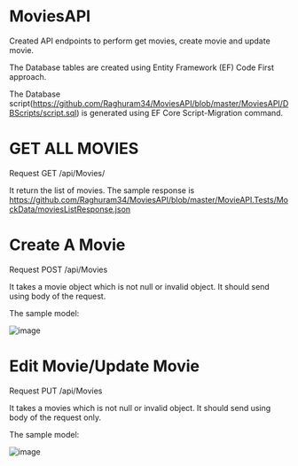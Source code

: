# MoviesAPI
Created API endpoints to perform get movies, create movie and update movie.

The Database tables are created using Entity Framework (EF) Code First approach.

The Database script(https://github.com/Raghuram34/MoviesAPI/blob/master/MoviesAPI/DBScripts/script.sql) is generated using EF Core Script-Migration command.

# GET ALL MOVIES
Request GET /api/Movies/

It return the list of movies. The sample response is https://github.com/Raghuram34/MoviesAPI/blob/master/MovieAPI.Tests/MockData/moviesListResponse.json

# Create A Movie
Request POST /api/Movies

It takes a movie object which is not null or invalid object. It should send using body of the request. 

The sample model:

![image](https://user-images.githubusercontent.com/54551516/159462839-8282408f-f957-4c11-ac7e-3216a480af9b.png)

# Edit Movie/Update Movie
Request PUT /api/Movies

It takes a movies which is not null or invalid object. It should send using body of the request only.

The sample model:

![image](https://user-images.githubusercontent.com/54551516/159463492-339b3433-050f-43f6-b3ac-ad0fa47b9527.png)

